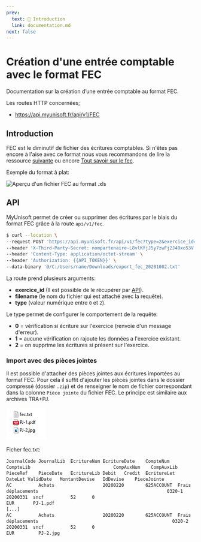 ```yaml
---
prev:
  text: 🐤 Introduction
  link: documentation.md
next: false
---
```


# Création d'une entrée comptable avec le format FEC

Documentation sur la création d’une entrée comptable au format FEC.

Les routes HTTP concernées;

- <https://api.myunisoft.fr/api/v1/FEC>

## Introduction

FEC est le diminutif de fichier des écritures comptables. Si n'êtes pas encore à l'aise avec ce format nous vous recommandons de lire la ressource [suivante](https://www.compta-facile.com/fichier-des-ecritures-comptables-fec-definition-contenu-utilite/) ou encore [Tout savoir sur le fec](https://www.appvizer.fr/magazine/finance-comptabilite/comptabilite/fec).

Exemple du format à plat:

![Aperçu d'un fichier FEC au format .xls](https://cdn2.hubspot.net/hubfs/3924385/Images/exemple%20fec%20excel.png)

## API

MyUnisoft permet de créer ou supprimer des écritures par le biais du format FEC grâce à la route `api/v1/fec`.

```bash
$ curl --location \
--request POST 'https://api.myunisoft.fr/api/v1/fec?type=2&exercice_id=13647&filename=export_fec_20201002.txt' \
--header 'X-Third-Party-Secret: nompartenaire-L8vlKfjJ5y7zwFj2J49xo53V' \
--header 'Content-Type: application/octet-stream' \
--header 'Authorization: {{API_TOKEN}}' \
--data-binary '@/C:/Users/name/Downloads/export_fec_20201002.txt'
```

La route prend plusieurs arguments:

- **exercice_id** (Il est possible de le récupérer par [API](../../../MAD/api/exercice.md)).
- **filename** (le nom du fichier qui est attaché avec la requête).
- **type** (valeur numérique entre `0` et `2`).

Le type permet de configurer le comportement de la requête:

- **0** = vérification si écriture sur l'exercice (renvoie d'un message d'erreur).
- **1** = aucune vérification on rajoute les données a l'exercice existant.
- **2** = on supprime les écritures si présent sur l'exercice.

### Import avec des pièces jointes

Il est possible d'attacher des pièces jointes aux écritures importées au format FEC. Pour cela il suffit d'ajouter les pièces jointes dans le dossier compressé (dossier `.zip`) et de renseigner le nom de fichier correspondant dans la colonne `Pièce jointe` du fichier FEC. Le principe est similaire aux archives TRA+PJ.

![Aperçu du fichier FEC et des pièces jointes](../../../images/fec_pj.jpg)

Ficher fec.txt:

```plaintext
JournalCode	JournalLib	EcritureNum EcritureDate	CompteNum	  CompteLib	                              CompAuxNum	CompAuxLib	PieceRef	PieceDate	EcritureLib	Debit	Credit	EcritureLet	DateLet	ValidDate	MontantDevise	IdDevise	PieceJointe
AC	        Achats                  20200220	    625ACCOUNT  Frais déplacements		          	                              0320-1	  20200331	sncf	      52	  0					                                          EUR     	PJ-1.pdf
[...]
AC	        Achats                  20200220	    625ACCOUNT  Frais déplacements			                                        0320-2	  20200331	sncf	      52	  0					                                          EUR	      PJ-2.jpg
```
